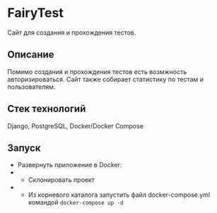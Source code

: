 # FairyTest
Сайт для создания и прохождения тестов.
## Описание
Помимо создания и прохождения тестов есть возмжность авторизироваться. Сайт также собирает статистику по тестам и пользователям.
## Стек технологий
Django, PostgreSQL, Docker/Docker Compose
## Запуск
- Развернуть приложение в Docker:
- - Склонировать проект
- - Из корневого каталога запустить файл docker-compose.yml командой `docker-compose up -d`
